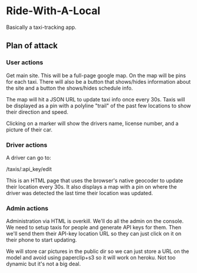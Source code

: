 # Ride-With-A-Local

Basically a taxi-tracking app.

## Plan of attack

### User actions

Get main site. This will be a full-page google map. On the map will be pins for each taxi. There will also be a button that shows/hides information about the site and a button the shows/hides schedule info.

The map will hit a JSON URL to update taxi info once every 30s. Taxis will be displayed as a pin with a polyline "trail" of the past few locations to show their direction and speed.

Clicking on a marker will show the drivers name, license number, and a picture of their car.

### Driver actions

A driver can go to:

/taxis/:api_key/edit

This is an HTML page that uses the browser's native geocoder to update their location every 30s. It also displays a map with a pin on where the driver was detected the last time their location was updated.

### Admin actions

Administration via HTML is overkill. We'll do all the admin on the console. We need to setup taxis for people and generate API keys for them. Then we'll send them their API-key location URL so they can just click on it on their phone to start updating.

We will store car pictures in the public dir so we can just store a URL on the model and avoid using paperclip+s3 so it will work on heroku. Not too dynamic but it's not a big deal.


